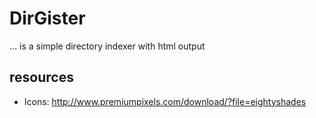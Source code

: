 # DirGister
... is a simple directory indexer with html output


## resources
- Icons: http://www.premiumpixels.com/download/?file=eightyshades

